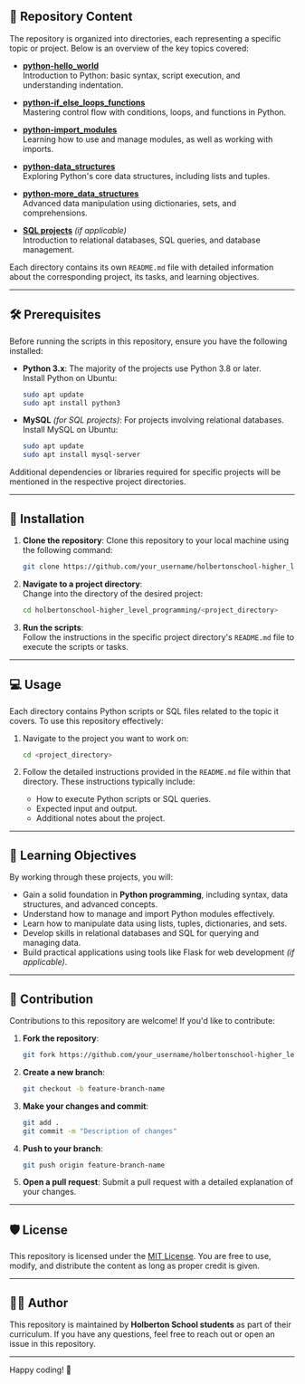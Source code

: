 ## 📂 Repository Content

The repository is organized into directories, each representing a specific topic or project. Below is an overview of the key topics covered:

- **[python-hello_world](./python-hello_world)**  
  Introduction to Python: basic syntax, script execution, and understanding indentation.

- **[python-if_else_loops_functions](./python-if_else_loops_functions)**  
  Mastering control flow with conditions, loops, and functions in Python.

- **[python-import_modules](./python-import_modules)**  
  Learning how to use and manage modules, as well as working with imports.

- **[python-data_structures](./python-data_structures)**  
  Exploring Python's core data structures, including lists and tuples.

- **[python-more_data_structures](./python-more_data_structures)**  
  Advanced data manipulation using dictionaries, sets, and comprehensions.

- **[SQL projects](./sql_projects)** *(if applicable)*  
  Introduction to relational databases, SQL queries, and database management.

Each directory contains its own `README.md` file with detailed information about the corresponding project, its tasks, and learning objectives.

---

## 🛠️ Prerequisites

Before running the scripts in this repository, ensure you have the following installed:

- **Python 3.x**: The majority of the projects use Python 3.8 or later.  
  Install Python on Ubuntu:
  ```bash
  sudo apt update
  sudo apt install python3
  ```
- **MySQL** *(for SQL projects)*: For projects involving relational databases.  
  Install MySQL on Ubuntu:
  ```bash
  sudo apt update
  sudo apt install mysql-server
  ```

Additional dependencies or libraries required for specific projects will be mentioned in the respective project directories.

---

## 🚀 Installation

1. **Clone the repository**:
   Clone this repository to your local machine using the following command:
   ```bash
   git clone https://github.com/your_username/holbertonschool-higher_level_programming.git
   ```

2. **Navigate to a project directory**:  
   Change into the directory of the desired project:
   ```bash
   cd holbertonschool-higher_level_programming/<project_directory>
   ```

3. **Run the scripts**:  
   Follow the instructions in the specific project directory's `README.md` file to execute the scripts or tasks.

---

## 💻 Usage

Each directory contains Python scripts or SQL files related to the topic it covers. To use this repository effectively:

1. Navigate to the project you want to work on:
   ```bash
   cd <project_directory>
   ```

2. Follow the detailed instructions provided in the `README.md` file within that directory. These instructions typically include:
   - How to execute Python scripts or SQL queries.
   - Expected input and output.
   - Additional notes about the project.

---

## 🎯 Learning Objectives

By working through these projects, you will:

- Gain a solid foundation in **Python programming**, including syntax, data structures, and advanced concepts.
- Understand how to manage and import Python modules effectively.
- Learn how to manipulate data using lists, tuples, dictionaries, and sets.
- Develop skills in relational databases and SQL for querying and managing data.
- Build practical applications using tools like Flask for web development *(if applicable)*.

---

## 🤝 Contribution

Contributions to this repository are welcome! If you'd like to contribute:

1. **Fork the repository**:
   ```bash
   git fork https://github.com/your_username/holbertonschool-higher_level_programming.git
   ```

2. **Create a new branch**:
   ```bash
   git checkout -b feature-branch-name
   ```

3. **Make your changes and commit**:
   ```bash
   git add .
   git commit -m "Description of changes"
   ```

4. **Push to your branch**:
   ```bash
   git push origin feature-branch-name
   ```

5. **Open a pull request**: Submit a pull request with a detailed explanation of your changes.

---

## 🛡️ License

This repository is licensed under the [MIT License](LICENSE). You are free to use, modify, and distribute the content as long as proper credit is given.

---

## 👨‍💻 Author

This repository is maintained by **Holberton School students** as part of their curriculum. If you have any questions, feel free to reach out or open an issue in this repository.

---
Happy coding! 🎉